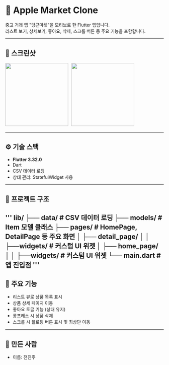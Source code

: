 # 🍎 Apple Market Clone

중고 거래 앱 "당근마켓"을 모티브로 한 Flutter 앱입니다.  
리스트 보기, 상세보기, 좋아요, 삭제, 스크롤 버튼 등 주요 기능을 포함합니다.

---

## 📸 스크린샷

<div style="display: flex; flex-wrap: nowrap; overflow-x: auto; gap: 10px; margin-bottom: 20px;">
  <img src="https://github.com/user-attachments/assets/f403238b-c22b-4a32-aa92-be9c785ac019" width="200" />
  <img src="https://github.com/user-attachments/assets/8a39cd43-f775-41e6-9253-b4c69e662839" width="200" />
</div>

---

## ⚙️ 기술 스택

- **Flutter 3.32.0**
- Dart
- CSV 데이터 로딩
- 상태 관리: StatefulWidget 사용

---

## 📁 프로젝트 구조
'''
lib/
├── data/ # CSV 데이터 로딩
├── models/ # Item 모델 클래스
├── pages/ # HomePage, DetailPage 등 주요 화면
│   ├── detail_page/
│   │   ├──widgets/ # 커스텀 UI 위젯
│   ├── home_page/
│   │   ├──widgets/ # 커스텀 UI 위젯
└── main.dart # 앱 진입점
'''
---

## 🧪 주요 기능

- 리스트 뷰로 상품 목록 표시
- 상품 상세 페이지 이동
- 좋아요 토글 기능 (상태 유지)
- 롱프레스 시 상품 삭제
- 스크롤 시 플로팅 버튼 표시 및 최상단 이동

---

## 🙌 만든 사람
- 이름: 전진주
